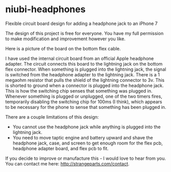 # niubi-headphones
Flexible circuit board design for adding a headphone jack to an iPhone 7

The design of this project is free for everyone. You have my full permission to make modification and improvement however you like.

Here is a picture of the board on the bottom flex cable.

I have used the internal circuit board from an official Apple headphone adapter.  The circuit connects this board to the lightning jack on the bottom flex connector.  When something is plugged into the lightning jack, the signal is switched from the headphone adapter to the lightning jack.  There is a 1 megaohm resistor that pulls the shield of the lightning connector to 3v.  This is shorted to ground when a connector is plugged into the headphone jack. This is how the switching chip senses that something was plugged in.  Whenever something is plugged or unplugged, one of the two timers fires, temporarily disabling the switching chip for 100ms (I think), which appears to be necessary for the phone to sense that something has been plugged in.

There are a couple limitations of this design:
- You cannot use the headphone jack while anything is plugged into the lightning jack.
- You need to move taptic engine and battery upward and shave the headphone jack, case, and screen to get enough room for the flex pcb, headphone adapter board, and flex pcb to fit.

If you decide to improve or manufacture this - I would love to hear from you.  You can contact me here: http://strangeparts.com/contact.
